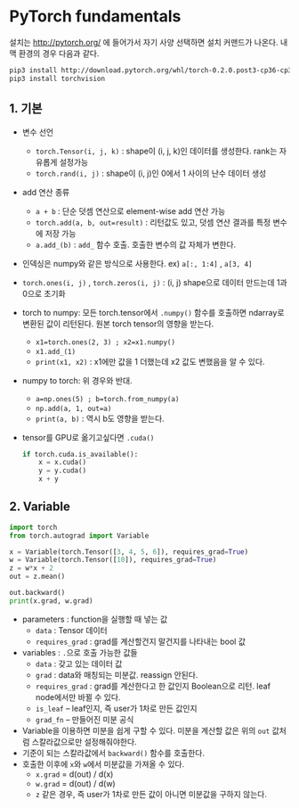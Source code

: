 # PyTorch fundamentals

설치는 http://pytorch.org/ 에 들어가서 자기 사양 선택하면 설치 커맨드가 나온다. 내 맥 환경의 경우 다음과 같다. 

```sh
pip3 install http://download.pytorch.org/whl/torch-0.2.0.post3-cp36-cp36m-macosx_10_7_x86_64.whl 
pip3 install torchvision 
```

## 1. 기본

- 변수 선언
    + `torch.Tensor(i, j, k)` : shape이 (i, j, k)인 데이터를 생성한다. rank는 자유롭게 설정가능
    + `torch.rand(i, j)` : shape이 (i, j)인 0에서 1 사이의 난수 데이터 생성
- add 연산 종류
    + `a + b` : 단순 덧셈 연산으로 element-wise add 연산 가능
    + `torch.add(a, b, out=result)` : 리턴값도 있고, 덧셈 연산 결과를 특정 변수에 저장 가능
    + `a.add_(b)` : `add_` 함수 호출. 호출한 변수의 값 자체가 변한다.
- 인덱싱은 numpy와 같은 방식으로 사용한다. ex) `a[:, 1:4]` , `a[3, 4]`
- `torch.ones(i, j)` , `torch.zeros(i, j)` : (i, j) shape으로 데이터 만드는데 1과 0으로 초기화
- torch to numpy: 모든 torch.tensor에서 `.numpy()` 함수를 호출하면 ndarray로 변환된 값이 리턴된다. 원본 torch tensor의 영향을 받는다.
    + `x1=torch.ones(2, 3) ; x2=x1.numpy()`
    + `x1.add_(1)`
    + `print(x1, x2)` : x1에만 값을 1 더했는데 x2 값도 변했음을 알 수 있다.
- numpy to torch: 위 경우와 반대.
    + `a=np.ones(5) ; b=torch.from_numpy(a)`
    + `np.add(a, 1, out=a)`
    + `print(a, b)` : 역시 b도 영향을 받는다.
- tensor를 GPU로 옮기고싶다면 `.cuda()`

    ```py
    if torch.cuda.is_available():
        x = x.cuda()
        y = y.cuda()
        x + y
    ```

## 2. Variable

```py
import torch
from torch.autograd import Variable

x = Variable(torch.Tensor([3, 4, 5, 6]), requires_grad=True)
w = Variable(torch.Tensor([10]), requires_grad=True)
z = w*x + 2
out = z.mean()

out.backward()
print(x.grad, w.grad)
```

- parameters : function을 실행할 때 넣는 값
    + `data` : Tensor 데이터
    + `requires_grad` : grad를 계산할건지 말건지를 나타내는 bool 값
- variables : `.`으로 호출 가능한 값들
    + `data` : 갖고 있는 데이터 값
    + `grad` : data와 매칭되는 미분값. reassign 안된다.
    + `requires_grad` : grad를 계산한다고 한 값인지 Boolean으로 리턴. leaf node에서만 바뀔 수 있다.
    + `is_leaf` – leaf인지, 즉 user가 1차로 만든 값인지
    + `grad_fn` – 만들어진 미분 공식
- Variable을 이용하면 미분을 쉽게 구할 수 있다. 미분을 계산할 값은 위의 `out` 값처럼 스칼라값으로만 설정해줘야한다.
- 기준이 되는 스칼라값에서 `backward()` 함수를 호출한다.
- 호출한 이후에 `x`와 `w`에서 미분값을 가져올 수 있다.
    + `x.grad` = d(out) / d(x)
    + `w.grad` = d(out) / d(w)
    + `z` 같은 경우, 즉 user가 1차로 만든 값이 아니면 미분값을 구하지 않는다.
